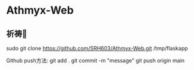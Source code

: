 # Athmyx-Web
## 祈祷🙏

sudo git clone https://github.com/SRH603/Athmyx-Web.git /tmp/flaskapp


Github push方法:
git add .
git commit -m "message"
git push origin main
